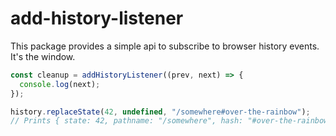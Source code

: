 # add-history-listener

This package provides a simple api to subscribe to browser history events. It's the window.

```ts
const cleanup = addHistoryListener((prev, next) => {
  console.log(next);
});

history.replaceState(42, undefined, "/somewhere#over-the-rainbow");
// Prints { state: 42, pathname: "/somewhere", hash: "#over-the-rainbow", ...other useful things}
```
